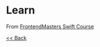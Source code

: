 # Learn

From [FrontendMasters Swift Course](https://frontendmasters.com/courses/swift-ios/)

[<< Back](./README.md)
